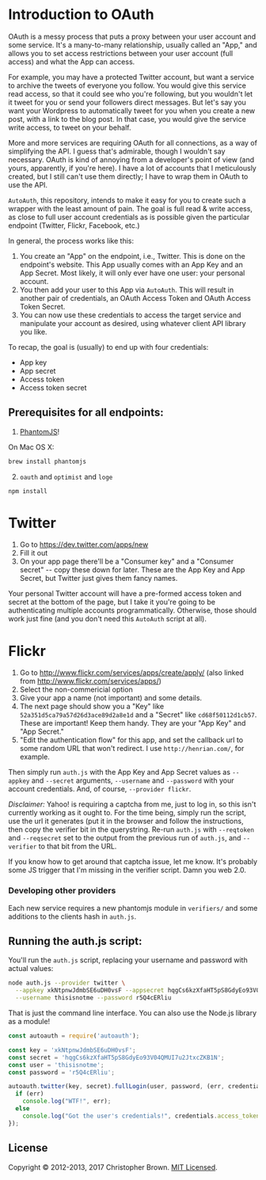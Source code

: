 # Introduction to OAuth

OAuth is a messy process that puts a proxy between your user account and some service.
It's a many-to-many relationship, usually called an "App," and allows you to set access restrictions between your user account (full access) and what the App can access.

For example, you may have a protected Twitter account, but want a service to archive the tweets of everyone you follow. You would give this service read access, so that it could see who you're following, but you wouldn't let it tweet for you or send your followers direct messages. But let's say you want your Wordpress to automatically tweet for you when you create a new post, with a link to the blog post. In that case, you would give the service write access, to tweet on your behalf.

More and more services are requiring OAuth for all connections, as a way of simplifying the API.
I guess that's admirable, though I wouldn't say necessary.
OAuth is kind of annoying from a developer's point of view (and yours, apparently, if you're here).
I have a lot of accounts that I meticulously created, but I still can't use them directly; I have to wrap them in OAuth to use the API.

`AutoAuth`, this repository, intends to make it easy for you to create such a wrapper with the least amount of pain.
The goal is full read & write access, as close to full user account credentials as is possible given the particular endpoint (Twitter, Flickr, Facebook, etc.)

In general, the process works like this:

1. You create an "App" on the endpoint, i.e., Twitter. This is done on the endpoint's website. This App usually comes with an App Key and an App Secret. Most likely, it will only ever have one user: your personal account.
2. You then add your user to this App via `AutoAuth`. This will result in another pair of credentials, an OAuth Access Token and OAuth Access Token Secret.
3. You can now use these credentials to access the target service and manipulate your account as desired, using whatever client API library you like.

To recap, the goal is (usually) to end up with four credentials:

* App key
* App secret
* Access token
* Access token secret


## Prerequisites for all endpoints:

1. [PhantomJS](https://github.com/ariya/phantomjs/)!

On Mac OS X:

````bash
brew install phantomjs
````

2. `oauth` and `optimist` and `loge`

````bash
npm install
````


# Twitter

1. Go to https://dev.twitter.com/apps/new
2. Fill it out
3. On your app page there'll be a "Consumer key" and a "Consumer secret" -- copy these down for later. These are the App Key and App Secret, but Twitter just gives them fancy names.

Your personal Twitter account will have a pre-formed access token and secret at the bottom of the page, but I take it you're going to be authenticating multiple accounts programmatically. Otherwise, those should work just fine (and you don't need this `AutoAuth` script at all).


# Flickr

1. Go to http://www.flickr.com/services/apps/create/apply/ (also linked from http://www.flickr.com/services/apps/)
2. Select the non-commericial option
3. Give your app a name (not important) and some details.
4. The next page should show you a "Key" like `52a351d5ca79a57d26d3ace89d2a8e1d` and a "Secret" like `cd68f50112d1cb57`. These are important! Keep them handy. They are your "App Key" and "App Secret."
5. "Edit the authentication flow" for this app, and set the callback url to some random URL that won't redirect. I use `http://henrian.com/`, for example.

Then simply run `auth.js` with the App Key and App Secret values as `--appkey` and `--secret` arguments, `--username` and `--password` with your account credentials. And, of course, `--provider flickr`.

*Disclaimer:* Yahoo! is requiring a captcha from me, just to log in, so this isn't currently working as it ought to.
For the time being, simply run the script, use the url it generates (put it in the browser and follow the instructions, then copy the verifier bit in the querystring. Re-run `auth.js` with `--reqtoken` and `--reqsecret` set to the output from the previous run of `auth.js`, and `--verifier` to that bit from the URL.

If you know how to get around that captcha issue, let me know. It's probably some JS trigger that I'm missing in the verifier script. Damn you web 2.0.


### Developing other providers

Each new service requires a new phantomjs module in `verifiers/` and some
additions to the clients hash in `auth.js`.


## Running the auth.js script:

You'll run the `auth.js` script, replacing your username and password with actual values:

```bash
node auth.js --provider twitter \
  --appkey xkNtpnwJdmbSE6uDH0vsF --appsecret hqgCs6kzXfaHT5pS8GdyEo93V04QMUI7u2JtxcZKB1N \
  --username thisisnotme --password r5Q4cERliu
```

That is just the command line interface. You can also use the Node.js library as a module!

```javascript
const autoauth = require('autoauth');

const key = 'xkNtpnwJdmbSE6uDH0vsF';
const secret = 'hqgCs6kzXfaHT5pS8GdyEo93V04QMUI7u2JtxcZKB1N';
const user = 'thisisnotme';
const password = 'r5Q4cERliu';

autoauth.twitter(key, secret).fullLogin(user, password, (err, credentials) => {
  if (err)
    console.log("WTF!", err);
  else
    console.log("Got the user's credentials!", credentials.access_token, credentials.access_token_secret);
});
```

## License

Copyright © 2012-2013, 2017 Christopher Brown.
[MIT Licensed](https://chbrown.github.io/licenses/MIT/#2012-2013,2017).
